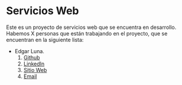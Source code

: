 # Servicios Web
Este es un proyecto de servicios web que se encuentra en desarrollo.
Habemos X personas que están trabajando en el proyecto, que se encuentran en la siguiente lista:

- Edgar Luna.
  1. [Github](https://github.com/3dgar-xd/)
  2. [LinkedIn](https://www.linkedin.com/in/3dgarxd/)
  3. [Sitio Web](https://3dgar-xd.github.io/Portfolio/)
  4. [Email](mailto:ejlc2001@gmail.com)

<!-- Aqui se van añadiendo más personas-->

<!-- no se que mas añadir -->
